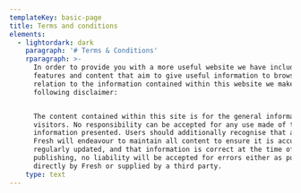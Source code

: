 ```yaml
---
templateKey: basic-page
title: Terms and conditions
elements:
  - lightordark: dark
    paragraph: '# Terms & Conditions'
    rparagraph: >-
      In order to provide you with a more useful website we have included
      features and content that aim to give useful information to browsers. In
      relation to the information contained within this website we make the
      following disclaimer:


      The content contained within this site is for the general information of
      visitors. No responsibility can be accepted for any use made of the
      information presented. Users should additionally recognise that although
      Fresh will endeavour to maintain all content to ensure it is accurate and
      regularly updated, and that information is correct at the time of
      publishing, no liability will be accepted for errors either as published
      directly by Fresh or supplied by a third party.
    type: text
---
```


